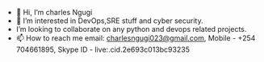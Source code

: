 - 👋 Hi, I’m charles Ngugi
- 👀 I’m interested in DevOps,SRE stuff and cyber security.
- I’m looking to collaborate on any python and devops related projects.
- 📫 How to reach me email: charlesngugi023@gmail.com, Mobile - +254 704661895, Skype ID - live:.cid.2e693c013bc93235

<!---
charles-ngugi/charles-ngugi is a ✨ special ✨ repository because its `README.md` (this file) appears on your GitHub profile.
You can click the Preview link to take a look at your changes.
--->
